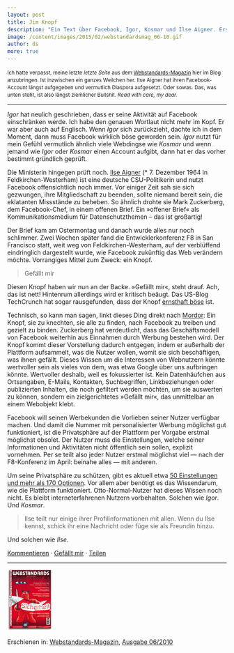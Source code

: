 ```yaml
---
layout: post
title: Jim Knopf
description: "Ein Text über Facebook, Igor, Kosmar und Ilse Aigner. Erschienen im Webstandards-Magazin, Ausgabe 06/2010."
image: /content/images/2015/02/webstandardsmag_06-10.gif
author: ds
more: true
---
```



<small>Ich hatte verpasst, meine letzte *letzte Seite* aus dem [Webstandards-Magazin](http://www.webstandards-magazin.de) hier im Blog anzubringen. Ist inzwischen ein ganzes Weilchen her. Ilse Aigner hat ihren Facebook-Account längst aufgegeben und vermutlich Diaspora aufgesetzt. Oder sowas. Das, was unten steht, ist also längst ziemlicher Bullshit. *Read with care, my dear.*</small>

---

*Igor* hat neulich geschrieben, dass er seine Aktivität auf Facebook einschränken werde. Ich habe den genauen Wortlaut nicht mehr im Kopf. Er war aber auch auf Englisch. Wenn *Igor* sich zurückzieht, dachte ich in dem Moment, dann muss Facebook wirklich böse geworden sein. *Igor* nutzt für mein Gefühl vermutlich ähnlich viele Webdingse wie *Kosmar* und wenn jemand wie *Igor* oder *Kosmar* einen Account aufgibt, dann hat er das vorher bestimmt gründlich geprüft.

Die Ministerin hingegen prüft noch. [Ilse Aigner](http://www.facebook.com/people/Ilse-Aigner/1284906786) (* 7. Dezember 1964 in Feldkirchen-Westerham) ist eine deutsche CSU-Politikerin und nutzt Facebook offensichtlich noch immer. Vor einiger Zeit sah sie sich gezwungen, ihre Mitgliedschaft zu beenden, sollte niemand bereit sein, die eklatanten Missstände zu beheben. So ähnlich drohte sie Mark Zuckerberg, dem Facebook-Chef, in einem offenen Brief. Ein »offener Brief« als Kommunikationsmedium für Datenschutzthemen – das ist großartig!

Der Brief kam am Ostermontag und danach wurde alles nur noch schlimmer. Zwei Wochen später fand die Entwicklerkonferenz F8 in San Francisco statt, weit weg von Feldkirchen-Westerham, auf der verblüffend eindringlich dargestellt wurde, wie Facebook zukünftig das Web verändern möchte. Vorrangiges Mittel zum Zweck: ein Knopf.

> Gefällt mir

Diesen Knopf haben wir nun an der Backe. »Gefällt mir«, steht drauf. Ach, das ist nett! Hintenrum allerdings wird er kritisch beäugt. Das US-Blog TechCrunch hat sogar rausgefunden, dass der Knopf [ernsthaft böse](http://techcrunch.com/2010/04/21/facebook-like-button-evil/) ist.

Technisch, so kann man sagen, linkt dieses Ding direkt nach [Mordor](http://ardapedia.herr-der-ringe-film.de/index.php/Mordor): Ein Knopf, sie zu knechten, sie alle zu finden, nach Facebook zu treiben und gezielt zu binden. Zuckerberg hat verdeutlicht, dass das Geschäftsmodell von Facebook weiterhin aus Einnahmen durch Werbung bestehen wird. Der Knopf kommt dieser Vorstellung dadurch entgegen, indem er außerhalb der Plattform aufsammelt, was die Nutzer wollen, womit sie sich beschäftigen, was ihnen gefällt. Dieses Wissen um die Interessen von Webnutzern könnte wertvoller sein als vieles von dem, was etwa Google über uns aufbringen könnte. Wertvoller deshalb, weil es fokussierter ist. Kein Datenhäufchen aus Ortsangaben, E-Mails, Kontakten, Suchbegriffen, Linkbeziehungen oder publizierten Inhalten, die noch gefiltert werden möchten, um sie auswerten zu können, sondern ein zielgerichtetes »Gefällt mir«, das unmittelbar an einem Webobjekt klebt.

Facebook will seinen Werbekunden die Vorlieben seiner Nutzer verfügbar machen. Und damit die Nummer mit personalisierter Werbung möglichst gut funktioniert, ist die Privatsphäre auf der Plattform per Vorgabe erstmal möglichst obsolet. Der Nutzer muss die Einstellungen, welche seiner Informationen und Aktivitäten nicht öffentlich sein sollen, explizit vornehmen. Per se teilt also jeder Nutzer erstmal möglichst viel — nach der F8-Konferenz im April: beinahe alles — mit anderen.

Um seine Privatsphäre zu schützen, gibt es aktuell etwa [50 Einstellungen und mehr als 170 Optionen](http://mattmckeon.com/facebook-privacy/). Vor allem aber benötigt es das Wissendarum, wie die Plattform funktioniert. Otto-Normal-Nutzer hat dieses Wissen noch nicht. Es bleibt interneterfahrenen Nutzern vorbehalten. Solchen wie *Igor*. Und *Kosmar*.

> Ilse teilt nur einige ihrer Profilinformationen mit allen. Wenn du Ilse kennst, schick ihr eine Nachricht oder füge sie als Freundin hinzu.

Und solchen wie *Ilse*.

[Kommentieren](#) · [Gefällt mir](#) · [Teilen](#)

---

![Webstandards-Magazin, Ausgabe 06/2010](/content/images/2015/02/webstandardsmag_06-10.gif)

Erschienen in: [Webstandards-Magazin](http://www.webstandards-magazin.de),  [Ausgabe 06/2010](http://www.webstandards-magazin.de/index.php/index/ausgabe-06-10-sicherheit)
